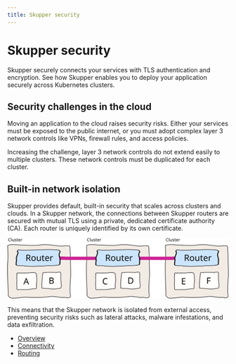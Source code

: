 ```yaml
---
title: Skupper security
---
```

# Skupper security

Skupper securely connects your services with TLS authentication and encryption.
See how Skupper enables you to deploy your application securely across Kubernetes clusters.

## Security challenges in the cloud

Moving an application to the cloud raises security risks.
Either your services must be exposed to the public internet, or you must adopt complex layer 3 network controls like VPNs, firewall rules, and access policies.

Increasing the challenge, layer 3 network controls do not extend easily to multiple clusters.
These network controls must be duplicated for each cluster.

## Built-in network isolation

Skupper provides default, built-in security that scales across clusters and clouds.
In a Skupper network, the connections between Skupper routers are secured with mutual TLS using a private, dedicated certificate authority (CA).
Each router is uniquely identified by its own certificate.

![clusters-tls](../images/clusters-tls.svg)

This means that the Skupper network is isolated from external access, preventing security risks such as lateral attacks, malware infestations, and data exfiltration.

* [Overview](../overview/index.html)
* [Connectivity](../overview/connectivity.html)
* [Routing](../overview/routing.html)
